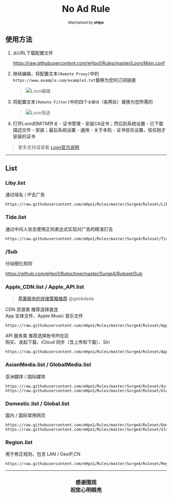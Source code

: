 <h1 align="center">
No Ad Rule
</h1>
<p align="center">
<sup>
Maintained by <b>eHpo</b>
</sup>
</p>

## 使用方法

1. 从URL下载配置文件

   <https://raw.githubusercontent.com/eHpo1/Rules/master/Loon/Main.conf>

2. 继续编辑，将配置文本`[Remote Proxy]`中的`https://www.example.com/example1.txt`替换为您的订阅链接
   > ![Loon编辑](https://github.com/eHpo1/Rules/raw/master/.image/loonbj.jpg)

3. 将配置文本`[Remote Filter]`中的四个`关键词`（各两处）替换为您所需的
   > ![Loon筛选](https://github.com/eHpo1/Rules/raw/master/.image/loonsx.jpg)

4. 打开Loon的MITM开关 - 证书管理 - 安装CA证书；然后到系统设置 - 已下载描述文件 - 安装；最后系统设置 - 通用 - 关于本机 - 证书信任设置，信任刚才安装的证书

> 更多支持请查看 [Loon官方说明](https://github.com/Loon0x00/LoonManual)

---

## List

### Liby.list

通过域名 / IP去广告

```
https://raw.githubusercontent.com/eHpo1/Rules/master/Surge4/Ruleset/Liby.list
```

### Tide.list

通过中间人攻击使用正则表达式实现对广告的精准打击

```
https://raw.githubusercontent.com/eHpo1/Rules/master/Surge4/Ruleset/Tide.list
```

### /Sub

分站细化规则

<https://github.com/eHpo1/Rules/tree/master/Surge4/Ruleset/Sub>

### Apple_CDN.list / Apple_API.list

> [苹果服务的连接策略推荐](https://blog.dada.li/2019/better-proxy-rules-for-apple-services) @geekdada

CDN 资源类  推荐选择直连  
App 实体文件、Apple Music 音乐文件

```
https://raw.githubusercontent.com/eHpo1/Rules/master/Surge4/Ruleset/Apple_CDN.list
```

API 服务类  推荐选择账号所在区  
购买、发起下载、iCloud 同步（含上传和下载）、Siri

```
https://raw.githubusercontent.com/eHpo1/Rules/master/Surge4/Ruleset/Apple_API.list
```

### AsianMedia.list / GlobalMedia.list

亚洲媒体 / 国际媒体

```
https://raw.githubusercontent.com/eHpo1/Rules/master/Surge4/Ruleset/AsianMedia.list
https://raw.githubusercontent.com/eHpo1/Rules/master/Surge4/Ruleset/GlobalMedia.list
```

### Domestic.list / Global.list

国内 / 国际常用网页

```
https://raw.githubusercontent.com/eHpo1/Rules/master/Surge4/Ruleset/Domestic.list
https://raw.githubusercontent.com/eHpo1/Rules/master/Surge4/Ruleset/Global.list
```

### Region.list

用于修正规则，包含 LAN / GeoIP,CN

```
https://raw.githubusercontent.com/eHpo1/Rules/master/Surge4/Ruleset/Region.list
```

---

<h3 align="center">
<p>感谢围观
<br>祝您心明眼亮</b>
</p>
</h3>
